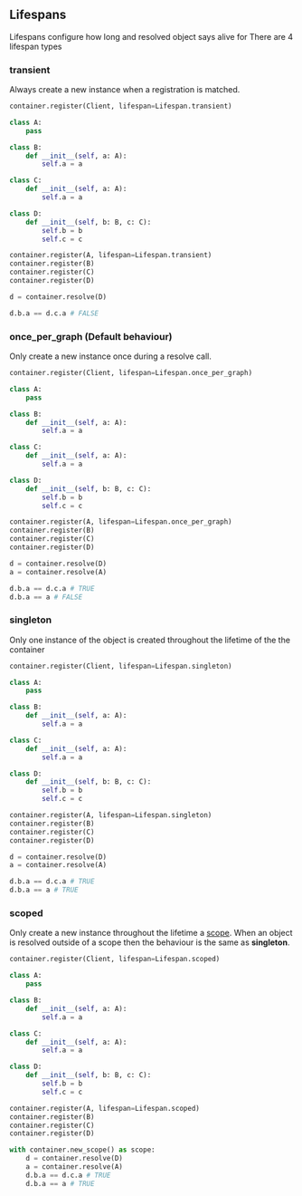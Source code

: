 ## Lifespans
Lifespans configure how long and resolved object says alive for
There are 4 lifespan types

### transient
Always create a new instance when a registration is matched.

```python
container.register(Client, lifespan=Lifespan.transient)
```


```python
class A:
    pass

class B:
    def __init__(self, a: A):
        self.a = a

class C:
    def __init__(self, a: A):
        self.a = a

class D:
    def __init__(self, b: B, c: C):
        self.b = b
        self.c = c

container.register(A, lifespan=Lifespan.transient)
container.register(B)
container.register(C)
container.register(D)

d = container.resolve(D)

d.b.a == d.c.a # FALSE

```


### once_per_graph (Default behaviour)
Only create a new instance once during a resolve call.

```python
container.register(Client, lifespan=Lifespan.once_per_graph)
```


```python
class A:
    pass

class B:
    def __init__(self, a: A):
        self.a = a

class C:
    def __init__(self, a: A):
        self.a = a

class D:
    def __init__(self, b: B, c: C):
        self.b = b
        self.c = c

container.register(A, lifespan=Lifespan.once_per_graph)
container.register(B)
container.register(C)
container.register(D)

d = container.resolve(D)
a = container.resolve(A)

d.b.a == d.c.a # TRUE
d.b.a == a # FALSE
```


### singleton
Only one instance of the object is created throughout the lifetime of the the container

```python
container.register(Client, lifespan=Lifespan.singleton)
```


```python
class A:
    pass

class B:
    def __init__(self, a: A):
        self.a = a

class C:
    def __init__(self, a: A):
        self.a = a

class D:
    def __init__(self, b: B, c: C):
        self.b = b
        self.c = c

container.register(A, lifespan=Lifespan.singleton)
container.register(B)
container.register(C)
container.register(D)

d = container.resolve(D)
a = container.resolve(A)

d.b.a == d.c.a # TRUE
d.b.a == a # TRUE
```


### scoped
Only create a new instance throughout the lifetime a [scope](./scopes.md). When an object is resolved outside of a scope then the behaviour is the same as **singleton**.

```python
container.register(Client, lifespan=Lifespan.scoped)
```

```python
class A:
    pass

class B:
    def __init__(self, a: A):
        self.a = a

class C:
    def __init__(self, a: A):
        self.a = a

class D:
    def __init__(self, b: B, c: C):
        self.b = b
        self.c = c

container.register(A, lifespan=Lifespan.scoped)
container.register(B)
container.register(C)
container.register(D)

with container.new_scope() as scope:
    d = container.resolve(D)
    a = container.resolve(A)
    d.b.a == d.c.a # TRUE
    d.b.a == a # TRUE
```